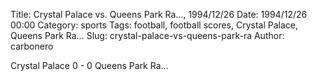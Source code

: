 Title: Crystal Palace vs. Queens Park Ra…, 1994/12/26
Date: 1994/12/26 00:00
Category: sports
Tags: football, football scores, Crystal Palace, Queens Park Ra…
Slug: crystal-palace-vs-queens-park-ra
Author: carbonero


Crystal Palace 0 - 0 Queens Park Ra…
